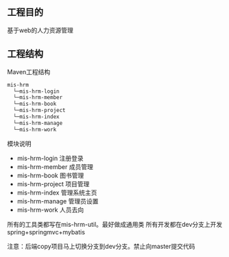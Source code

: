 ## 工程目的
基于web的人力资源管理

## 工程结构
Maven工程结构

```bash
mis-hrm
  └─mis-hrm-login 
  └─mis-hrm-member
  └─mis-hrm-book
  └─mis-hrm-project
  └─mis-hrm-index
  └─mis-hrm-manage
  └─mis-hrm-work   
```
模块说明
- mis-hrm-login 注册登录 
- mis-hrm-member 成员管理
- mis-hrm-book 图书管理
- mis-hrm-project 项目管理
- mis-hrm-index 管理系统主页
- mis-hrm-manage 管理员设置
- mis-hrm-work  人员去向

所有的工具类都写在mis-hrm-util。最好做成通用类
所有开发都在dev分支上开发
spring+springmvc+mybatis


注意：后端copy项目马上切换分支到dev分支。禁止向master提交代码